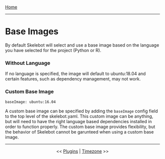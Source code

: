 [Home](index.md)

---

# Base Images

By default Skelebot will select and use a base image based on the language you have selected for the project (Python or R).

### Without Language

If no language is specified, the image will default to ubuntu:18.04 and certain features, such as dependency management, may not work.

### Custom Base Image

```
baseImage: ubuntu:16.04
```

A custom base image can be specified by adding the `baseImage` config field to the top level of the skelebot.yaml. This custom image can be anything, but will need to have the right language based dependencies installed in order to function properly. The custom base image provides flexibility, but the behavior of Skelebot cannot be garunteed when using a custom base image.

---

<center><< <a href="plugins.html">Plugins</a>  |  <a href="timezone.html">Timezone</a> >></center>
